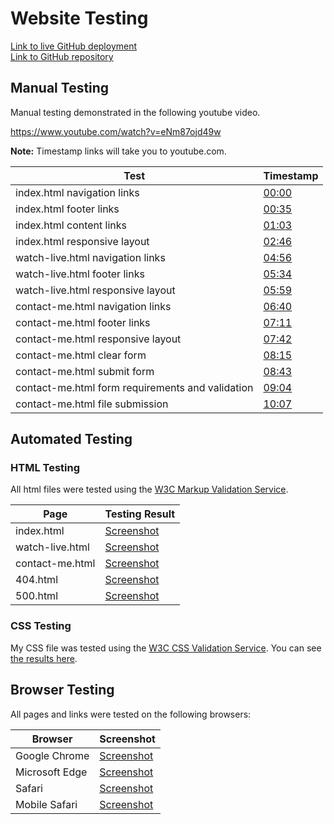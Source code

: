 # Website Testing

[Link to live GitHub deployment](https://paulio11.github.io/project-1/)<br>
[Link to GitHub repository](https://github.com/paulio11/project-1)

## Manual Testing

Manual testing demonstrated in the following youtube video.

https://www.youtube.com/watch?v=eNm87ojd49w

**Note:** Timestamp links will take you to youtube.com.

| Test | Timestamp |
| ----------- | ----------- |
| index.html navigation links | [00:00](https://youtu.be/eNm87ojd49w) |
| index.html footer links | [00:35](https://youtu.be/eNm87ojd49w?t=35) |
| index.html content links | [01:03](https://youtu.be/eNm87ojd49w?t=63) |
| index.html responsive layout | [02:46](https://youtu.be/eNm87ojd49w?t=166) |
| watch-live.html navigation links | [04:56](https://youtu.be/eNm87ojd49w?t=296) |
| watch-live.html footer links | [05:34](https://youtu.be/eNm87ojd49w?t=334) |
| watch-live.html responsive layout | [05:59](https://youtu.be/eNm87ojd49w?t=359) |
| contact-me.html navigation links | [06:40](https://youtu.be/eNm87ojd49w?t=400) |
| contact-me.html footer links | [07:11](https://youtu.be/eNm87ojd49w?t=431) | 
| contact-me.html responsive layout | [07:42](https://youtu.be/eNm87ojd49w?t=462) |
| contact-me.html clear form | [08:15](https://youtu.be/eNm87ojd49w?t=495) |
| contact-me.html submit form | [08:43](https://youtu.be/eNm87ojd49w?t=523) |
| contact-me.html form requirements and validation | [09:04](https://youtu.be/eNm87ojd49w?t=544) |
| contact-me.html file submission | [10:07](https://youtu.be/eNm87ojd49w?t=607) |

## Automated Testing

### HTML Testing

All html files were tested using the [W3C Markup Validation Service](https://validator.w3.org/).

| Page | Testing Result |
| ----------- | ----------- |
| index.html | [Screenshot](https://paulio11.github.io/project-1/documentation/validation-index.jpg) |
| watch-live.html | [Screenshot](https://paulio11.github.io/project-1/documentation/validation-watchlive.jpg) |
| contact-me.html | [Screenshot](https://paulio11.github.io/project-1/documentation/validation-contactme.jpg) |
| 404.html | [Screenshot](https://paulio11.github.io/project-1/documentation/validation-404.jpg) |
| 500.html | [Screenshot](https://paulio11.github.io/project-1/documentation/validation-500.jpg) |

### CSS Testing

My CSS file was tested using the [W3C CSS Validation Service](https://jigsaw.w3.org/css-validator/). You can see [the results here](https://paulio11.github.io/project-1/documentation/validation-css.jpg).

## Browser Testing

All pages and links were tested on the following browsers:

| Browser | Screenshot |
| ----------- | ----------- |
| Google Chrome | [Screenshot](https://paulio11.github.io/project-1/documentation/screenshot-chrome.jpg) |
| Microsoft Edge | [Screenshot](https://paulio11.github.io/project-1/documentation/screenshot-edge.jpg) |
| Safari | [Screenshot](https://paulio11.github.io/project-1/documentation/screenshot-safari.png) |
| Mobile Safari | [Screenshot](https://paulio11.github.io/project-1/documentation/screenshot-mobilesafari.png) |